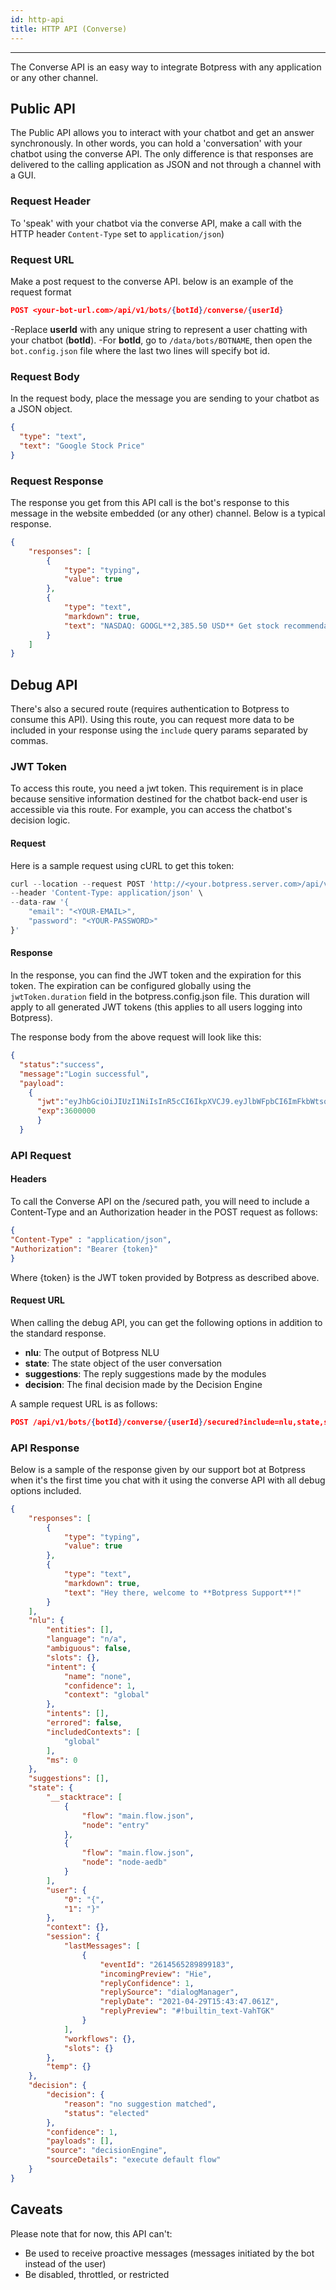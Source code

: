 ```yaml
---
id: http-api
title: HTTP API (Converse)
---
```


---------------

The Converse API is an easy way to integrate Botpress with any application or any other channel.

## Public API

The Public API allows you to interact with your chatbot and get an answer synchronously. In other words, you can hold a 'conversation' with your chatbot using the converse API. The only difference is that responses are delivered to the calling application as JSON and not through a channel with a GUI.

### Request Header

To 'speak' with your chatbot via the converse API, make a call with the HTTP header `Content-Type` set to `application/json`)

### Request URL
Make a post request to the converse API. below is an example of the request format
```json
POST <your-bot-url.com>/api/v1/bots/{botId}/converse/{userId}
```
 -Replace **userId** with any unique string to represent a user chatting with your chatbot (**botId**).
 -For **botId**, go to `/data/bots/BOTNAME`, then open the `bot.config.json` file where the last two lines will specify bot id.

### Request Body
In the request body, place the message you are sending to your chatbot as a JSON object.
```json
{
  "type": "text",
  "text": "Google Stock Price"
}
```

### Request Response
The response you get from this API call is the bot's response to this message in the website embedded (or any other) channel. Below is a typical response.
```json
{
    "responses": [
        {
            "type": "typing",
            "value": true
        },
        {
            "type": "text",
            "markdown": true,
            "text": "NASDAQ: GOOGL**2,385.50 USD** Get stock recommendations [here](http:somesite.com) "
        }
    ]
}
```

## Debug API
There's also a secured route (requires authentication to Botpress to consume this API). Using this route, you can request more data to be included in your response using the `include` query params separated by commas.

### JWT Token
To access this route, you need a jwt token. This requirement is in place because sensitive information destined for the chatbot back-end user is accessible via this route. For example, you can access the chatbot's decision logic.  

#### Request
Here is a sample request using cURL to get this token:

```js
curl --location --request POST 'http://<your.botpress.server.com>/api/v1/auth/login/basic/default' \
--header 'Content-Type: application/json' \
--data-raw '{
    "email": "<YOUR-EMAIL>",
    "password": "<YOUR-PASSWORD>"
}'
```
#### Response
In the response, you can find the JWT token and the expiration for this token. The expiration can be configured globally using the `jwtToken.duration` field in the botpress.config.json file. This duration will apply to all generated JWT tokens (this applies to all users logging into Botpress).

The response body from the above request will look like this:
```json
{
  "status":"success",
  "message":"Login successful",
  "payload":
    {
      "jwt":"eyJhbGciOiJIUzI1NiIsInR5cCI6IkpXVCJ9.eyJlbWFpbCI6ImFkbWtsoiwic3RyYXRlZ3kiOiJkZWZhdWx0IiwidG9rZW5WZXJzaW9uIjoxLCJpc1N1cGVyQWRtaW4iOnRydWUsImlhdCI6MTYxODU3Mjk1MCwiZXhwIjoxNjE4NTc2NTUwLCJhsdwiOiJjb2xsYWJvcmF0b3JzIn0.urYZ5A8yXH3XqzSmu7GmImufSgZ0Nx6HknzuidGWnRs",
      "exp":3600000
      }
  }
```

### API Request

#### Headers
To call the Converse API on the /secured path, you will need to include a Content-Type and an Authorization header in the POST request as follows:
```json
{
"Content-Type" : "application/json",
"Authorization": "Bearer {token}"
}
```
Where {token} is the JWT token provided by Botpress as described above.

#### Request URL
When calling the debug API, you can get the following options in addition to the standard response.

- **nlu**: The output of Botpress NLU
- **state**: The state object of the user conversation
- **suggestions**: The reply suggestions made by the modules
- **decision**: The final decision made by the Decision Engine

A sample request URL is as follows:
```json
POST /api/v1/bots/{botId}/converse/{userId}/secured?include=nlu,state,suggestions,decision
```
### API Response
Below is a sample of the response given by our support bot at Botpress when it's the first time you chat with it using the converse API with all debug options included.

```json
{
    "responses": [
        {
            "type": "typing",
            "value": true
        },
        {
            "type": "text",
            "markdown": true,
            "text": "Hey there, welcome to **Botpress Support**!"
        }
    ],
    "nlu": {
        "entities": [],
        "language": "n/a",
        "ambiguous": false,
        "slots": {},
        "intent": {
            "name": "none",
            "confidence": 1,
            "context": "global"
        },
        "intents": [],
        "errored": false,
        "includedContexts": [
            "global"
        ],
        "ms": 0
    },
    "suggestions": [],
    "state": {
        "__stacktrace": [
            {
                "flow": "main.flow.json",
                "node": "entry"
            },
            {
                "flow": "main.flow.json",
                "node": "node-aedb"
            }
        ],
        "user": {
            "0": "{",
            "1": "}"
        },
        "context": {},
        "session": {
            "lastMessages": [
                {
                    "eventId": "2614565289899183",
                    "incomingPreview": "Hie",
                    "replyConfidence": 1,
                    "replySource": "dialogManager",
                    "replyDate": "2021-04-29T15:43:47.061Z",
                    "replyPreview": "#!builtin_text-VahTGK"
                }
            ],
            "workflows": {},
            "slots": {}
        },
        "temp": {}
    },
    "decision": {
        "decision": {
            "reason": "no suggestion matched",
            "status": "elected"
        },
        "confidence": 1,
        "payloads": [],
        "source": "decisionEngine",
        "sourceDetails": "execute default flow"
    }
}
```

## Caveats
Please note that for now, this API can't:

- Be used to receive proactive messages (messages initiated by the bot instead of the user)
- Be disabled, throttled, or restricted
